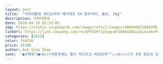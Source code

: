 ```yaml
---
layout: post 
title:  "커피대통령 에디오피아 예가체프 G4 원두커피, 홀빈, 1kg" 
description: 커피대통령 ..
date: 2020-04-18 05:33:05 
img: https://static.coupangcdn.com/image/retail/images/408446652049298-3edce4d8-e041-45ad-941d-8e054122639d.jpg 
linkUrl: https://link.coupang.com/re/AFFSDP?lptag=AF3600438&subid=ahnPublicAsk&pageKey=330342456&itemId=1055868764&vendorItemId=5528165140&traceid=V0-113-eea4d2a67086e3e7 
categories: [1012] 
color: f44336 
price: 16300 
author: Ask View Shop 
cont:  "●구매후기●<br/>개봉후에는 빨리 먹으라고 써있던데^^;;<br/>그거 4개 정도의 양이라 엄청 많고 싸네요.<br/><br/>글구<br/>날짜는 살짝 오래되긴했는데 맛이나 향은 그럭저럭이었습니다<br/>눈으로 보기에도 기름기가 없어보이고 바짝 말라보이긴 하는데<br/>다른원두 대비 잘 안갈아져요ㅠ<br/>담엔 다른거 살래여^^;;<br/>막상 받고 깜놀ㅋㅋ 생각보다 커서.<br/><br/>배송상태 좋았습니다<br/>별다방 250g원두를 사면 20일~25일정도 먹거든요<br/>보통 별다방에서 파는 원두가 250g에 1만5천원 정도.<br/><br/>산미감을 좋아하는 입장에서 만족스러웠습니다<br/>신맛 좋아하고 자동그라인더 있음 사셔도 될듯~~~<br/>신맛?이 강합니다.<br/> 참고하세요^^<br/>신맛이 강하게 나는 원두라 ... <br/><br/>신맛이 쬐금 덜 나긴 하지만.<br/>.<br/>기본적으로 신맛이 강한 커피임.<br/><br/>아니 갈리긴 하는데 힘이 들어요ㅋㅋㅋ<br/>앞으로 3개월 이상 먹겠네요<br/>양을 안보고 가격만 보고 샀더니<br/>양을 좀 많이 갈아서 진하게 마시면 쓴맛으로 커버해<br/>얼마전 이상한 원두 샀다가 후회하고 있었는데... <br/><br/>여튼ㅡ 한잔분량 커피 갈면서 땀나기는 첨이네요ㅋㅋㅋ<br/>원두가 좀 단단한지<br/>이걸 먹으니 깔끔한 맛이 좋네요.<br/><br/>저는 수동 분쇄기를 쓰는데<br/>저는 집에 손님이 오는것도 아니고 혼자 하루 한두잔 정도 마시기에<br/>제 입맛에는 안맞네요ㅠ 저는 신맛 안좋아해서^^;;<br/>" 
---
```

